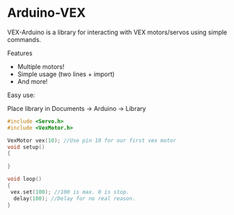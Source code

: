 Arduino-VEX
=========

VEX-Arduino is a library for interacting with VEX motors/servos using simple commands.

Features
  - Multiple motors!
  - Simple usage (two lines + import)
  - And more!

Easy use:

Place library in Documents -> Arduino -> Library

```cpp
#include <Servo.h>
#include <VexMotor.h>

VexMotor vex(10); //Use pin 10 for our first vex motor
void setup()
{
   
}

void loop()
{
 vex.set(100); //100 is max. 0 is stop.
  delay(100); //Delay for no real reason.
}
```
